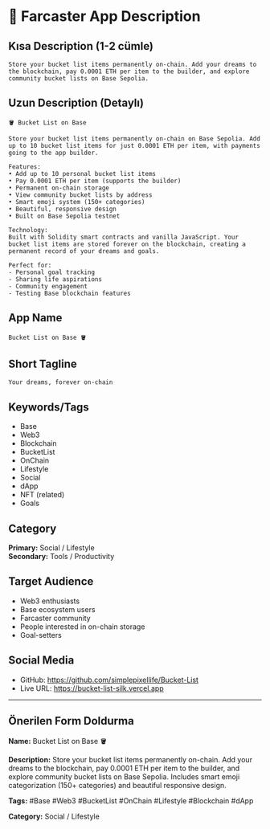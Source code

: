 # 📝 Farcaster App Description

## Kısa Description (1-2 cümle)
```
Store your bucket list items permanently on-chain. Add your dreams to the blockchain, pay 0.0001 ETH per item to the builder, and explore community bucket lists on Base Sepolia.
```

## Uzun Description (Detaylı)
```
🪣 Bucket List on Base

Store your bucket list items permanently on-chain on Base Sepolia. Add up to 10 bucket list items for just 0.0001 ETH per item, with payments going to the app builder.

Features:
• Add up to 10 personal bucket list items
• Pay 0.0001 ETH per item (supports the builder)
• Permanent on-chain storage
• View community bucket lists by address
• Smart emoji system (150+ categories)
• Beautiful, responsive design
• Built on Base Sepolia testnet

Technology:
Built with Solidity smart contracts and vanilla JavaScript. Your bucket list items are stored forever on the blockchain, creating a permanent record of your dreams and goals.

Perfect for:
- Personal goal tracking
- Sharing life aspirations
- Community engagement
- Testing Base blockchain features
```

## App Name
```
Bucket List on Base 🪣
```

## Short Tagline
```
Your dreams, forever on-chain
```

## Keywords/Tags
- Base
- Web3
- Blockchain
- BucketList
- OnChain
- Lifestyle
- Social
- dApp
- NFT (related)
- Goals

## Category
**Primary:** Social / Lifestyle  
**Secondary:** Tools / Productivity

## Target Audience
- Web3 enthusiasts
- Base ecosystem users
- Farcaster community
- People interested in on-chain storage
- Goal-setters

## Social Media
- GitHub: https://github.com/simplepixellife/Bucket-List
- Live URL: https://bucket-list-silk.vercel.app

---

## Önerilen Form Doldurma

**Name:** Bucket List on Base 🪣

**Description:** Store your bucket list items permanently on-chain. Add your dreams to the blockchain, pay 0.0001 ETH per item to the builder, and explore community bucket lists on Base Sepolia. Includes smart emoji categorization (150+ categories) and beautiful responsive design.

**Tags:** #Base #Web3 #BucketList #OnChain #Lifestyle #Blockchain #dApp

**Category:** Social / Lifestyle



